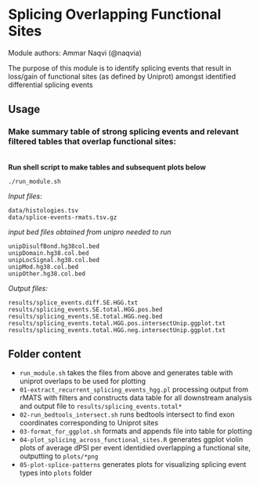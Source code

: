 # Splicing Overlapping Functional Sites

Module authors: Ammar Naqvi (@naqvia)

The purpose of this module is to identify splicing events that result in loss/gain of functional sites (as defined by Uniprot) amongst identified differential splicing events

## Usage
### Make summary table of strong splicing events and relevant filtered tables that overlap functional sites:
<br>**Run shell script to make tables and subsequent plots below**
```
./run_module.sh
```

*Input files:*
```
data/histologies.tsv
data/splice-events-rmats.tsv.gz
```

*input bed files obtained from unipro needed to  run*
```
unipDisulfBond.hg38col.bed
unipDomain.hg38.col.bed
unipLocSignal.hg38.col.bed
unipMod.hg38.col.bed
unipOther.hg38.col.bed

```

*Output files:*
```
results/splice_events.diff.SE.HGG.txt
results/splicing_events.SE.total.HGG.pos.bed
results/splicing_events.SE.total.HGG.neg.bed
results/splicing_events.total.HGG.pos.intersectUnip.ggplot.txt
results/splicing_events.total.HGG.neg.intersectUnip.ggplot.txt

```

## Folder content
* `run_module.sh` takes the files from above and generates table with uniprot overlaps to be used for plotting
* `01-extract_recurrent_splicing_events_hgg.pl` processing output from rMATS with filters and constructs data table for all downstream analysis and output file to `results/splicing_events.total*`
* `02-run_bedtools_intersect.sh` runs bedtools intersect to find exon coordinates corresponding to Uniprot sites
* `03-format_for_ggplot.sh` formats and appends file into table for plotting
* `04-plot_splicing_across_functional_sites.R` generates ggplot violin plots of average dPSI per event identidied overlapping a functional site, outputting to `plots/*png`
* `05-plot-splice-patterns` generates plots for visualizing splicing event types into `plots` folder
